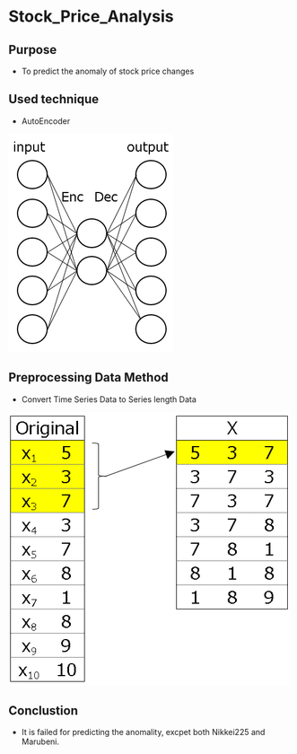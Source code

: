 # Stock_Price_Analysis

## Purpose

* To predict the anomaly of stock price changes

## Used technique
* AutoEncoder

![Extract the frame](https://github.com/takanyanta/Stock_Price_Analysis/blob/main/pic1.png "process1")

## Preprocessing Data Method
* Convert Time Series Data to Series length Data

![Extract the frame](https://github.com/takanyanta/Stock_Price_Analysis/blob/main/pic2.png "process1")


## Conclustion

* It is failed for predicting the anomality, excpet both Nikkei225 and Marubeni.
